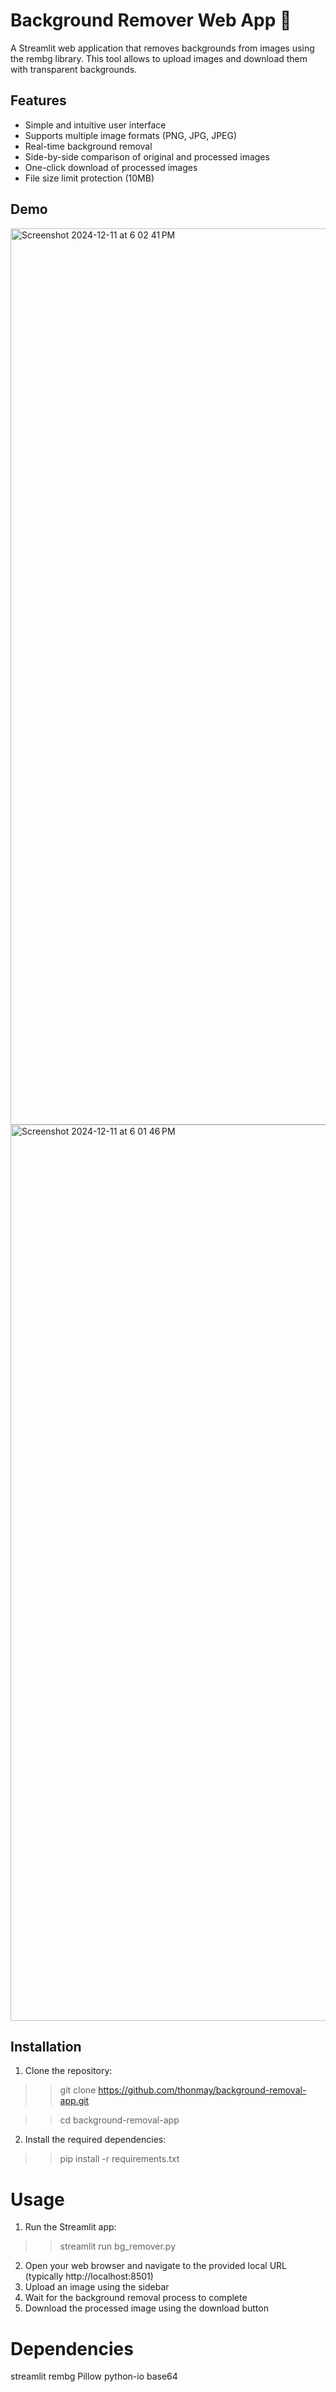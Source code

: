 # Background Remover Web App 🎨
 
 A Streamlit web application that removes backgrounds from images using the rembg library. This tool allows to upload images and download them with transparent backgrounds.

## Features

- Simple and intuitive user interface
- Supports multiple image formats (PNG, JPG, JPEG)
- Real-time background removal
- Side-by-side comparison of original and processed images
- One-click download of processed images
- File size limit protection (10MB)

## Demo
<img width="1434" alt="Screenshot 2024-12-11 at 6 02 41 PM" src="https://github.com/user-attachments/assets/1edd4fec-a33e-40a1-9511-e8d303b6f4a9" />

<img width="1434" alt="Screenshot 2024-12-11 at 6 01 46 PM" src="https://github.com/user-attachments/assets/6c0600cf-5650-4d54-97fe-65b82acfde0b" />


## Installation

1. Clone the repository:

>>  git clone https://github.com/thonmay/background-removal-app.git

>>  cd background-removal-app

2. Install the required dependencies:

>>  pip install -r requirements.txt

# Usage
1. Run the Streamlit app:
>> streamlit run bg_remover.py
2. Open your web browser and navigate to the provided local URL (typically http://localhost:8501)
3. Upload an image using the sidebar
4. Wait for the background removal process to complete
5. Download the processed image using the download button


# Dependencies
streamlit
rembg
Pillow
python-io
base64
